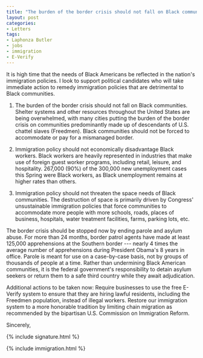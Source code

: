 ```yaml
---
title: "The burden of the border crisis should not fall on Black communities"
layout: post
categories:
- Letters
tags:
- Laphonza Butler
- jobs
- immigration
- E-Verify
---
```


It is high time that the needs of Black Americans be reflected in the nation's immigration policies. I look to support political candidates who will take immediate action to remedy immigration policies that are detrimental to Black communities.

1. The burden of the border crisis should not fall on Black communities. Shelter systems and other resources throughout the United States are being overwhelmed, with many cities putting the burden of the border crisis on communities predominantly made up of descendants of U.S. chattel slaves (Freedmen). Black communities should not be forced to accommodate or pay for a mismanaged border.

2. Immigration policy should not economically disadvantage Black workers. Black workers are heavily represented in industries that make use of foreign guest worker programs, including retail, leisure, and hospitality. 267,000 (90%) of the 300,000 new unemployment cases this Spring were Black workers, as Black unemployment remains at higher rates than others.

3. Immigration policy should not threaten the space needs of Black communities. The destruction of space is primarily driven by Congress' unsustainable immigration policies that force communities to accommodate more people with more schools, roads, places of business, hospitals, water treatment facilities, farms, parking lots, etc.

The border crisis should be stopped now by ending parole and asylum abuse. For more than 24 months, border patrol agents have made at least 125,000 apprehensions at the Southern border --- nearly 4 times the average number of apprehensions during President Obama's 8 years in office. Parole is meant for use on a case-by-case basis, not by groups of thousands of people at a time. Rather than undermining Black American communities, it is the federal government's responsibility to detain asylum seekers or return them to a safe third country while they await adjudication.

Additional actions to be taken now: Require businesses to use the free E-Verify system to ensure that they are hiring lawful residents, including the Freedmen population, instead of illegal workers. Restore our immigration system to a more honorable tradition by limiting chain migration as recommended by the bipartisan U.S. Commission on Immigration Reform.

Sincerely,

{% include signature.html %}

{% include immigration.html %}
